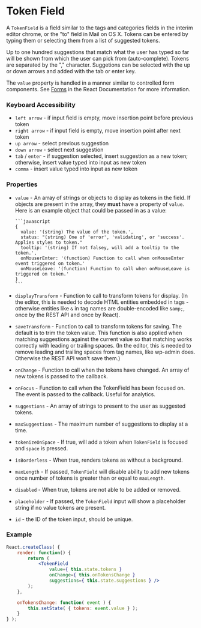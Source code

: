 Token Field
===========

A `TokenField` is a field similar to the tags and categories fields in the interim editor chrome, or the "to" field in Mail on OS X. Tokens can be entered by typing them or selecting them from a list of suggested tokens.

Up to one hundred suggestions that match what the user has typed so far will be shown from which the user can pick from (auto-complete). Tokens are separated by the "," character. Suggetions can be selected with the up or down arrows and added with the tab or enter key.

The `value` property is handled in a manner similar to controlled form components. See [Forms](https://facebook.github.io/react/docs/forms.html) in the React Documentation for more information.

### Keyboard Accessibility

- `left arrow` - if input field is empty, move insertion point before previous token
- `right arrow` - if input field is empty, move insertion point after next token
- `up arrow` - select previous suggestion
- `down arrow` - select next suggestion
- `tab` / `enter` - if suggestion selected, insert suggestion as a new token; otherwise, insert value typed into input as new token
- `comma` - insert value typed into input as new token

### Properties

- `value` - An array of strings or objects to display as tokens in the field. If objects are present in the array, they **must** have a property of `value`. Here is an example object that could be passed in as a value:

	  ```javascript
	  {
	    value: '(string) The value of the token.',
	    status: "(string) One of 'error', 'validating', or 'success'. Applies styles to token."
	    tooltip: '(string) If not falsey, will add a tooltip to the token.',
	    onMouserEnter: '(function) Function to call when onMouseEnter event triggered on token.'
	    onMouseLeave: '(function) Function to call when onMouseLeave is triggered on token.'
	  }
	  ```
- `displayTransform` - Function to call to transform tokens for display.  (In
  the editor, this is needed to decode HTML entities embedded in tags -
  otherwise entities like `&` in tag names are double-encoded like `&amp;`,
  once by the REST API and once by React).
- `saveTransform` - Function to call to transform tokens for saving.  The
  default is to trim the token value.  This function is also applied when
  matching suggestions against the current value so that matching works
  correctly with leading or trailing spaces.  (In the editor, this is needed to
  remove leading and trailing spaces from tag names, like wp-admin does.
  Otherwise the REST API won't save them.)
- `onChange` - Function to call when the tokens have changed. An array of new
  tokens is passed to the callback.
- `onFocus` - Function to call when the TokenField has been focused on. The event is passed to the callback. Useful for analytics.
- `suggestions` - An array of strings to present to the user as suggested
  tokens.
- `maxSuggestions` - The maximum number of suggestions to display at a time.
- `tokenizeOnSpace` - If true, will add a token when `TokenField` is focused and `space` is pressed.
- `isBorderless` - When true, renders tokens as without a background.
- `maxLength` - If passed, `TokenField` will disable ability to add new tokens once number of tokens is greater than or equal to `maxLength`.
- `disabled` - When true, tokens are not able to be added or removed.
- `placeholder` - If passed, the `TokenField` input will show a placeholder string if no value tokens are present.
- `id` - the ID of the token input, should be unique.

### Example

```jsx
React.createClass( {
	render: function() {
		return (
			<TokenField
				value={ this.state.tokens }
				onChange={ this.onTokensChange }
				suggestions={ this.state.suggestions } />
		);
	},

	onTokensChange: function( event ) {
		this.setState( { tokens: event.value } );
	}
} );
```
